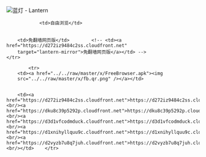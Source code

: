 

<img src="../../raw/master/x/8e0a2b81.c82003be.LanternYellow2.png" alt="蓝灯 - Lantern"/>
<table>
    <tr>
                
                <td>自由浏览</td>
        
        
        <td>免翻墙网页版</td>        <!-- <td><a href="https://d272iz9484c2ss.cloudfront.net"
        target="lantern-mirror">免翻墙网页版</a></td> -->
    </tr>
    
            <tr>
        <td><a href="../../raw/master/x/FreeBrowser.apk"><img
        src="../../raw/master/x/fb.qr.png" /></a></td>

        
        <td><a href="https://d272iz9484c2ss.cloudfront.net">https://d272iz9484c2ss.cloudfront.net</a><br/><a href="https://dku8c39p5292p.cloudfront.net">https://dku8c39p5292p.cloudfront.net</a><br/><a href="https://d3d1vfcodmduck.cloudfront.net">https://d3d1vfcodmduck.cloudfront.net</a><br/><a href="https://d1xnihyllquu9c.cloudfront.net">https://d1xnihyllquu9c.cloudfront.net</a><br/><a href="https://d2vyzb7u8q7juh.cloudfront.net">https://d2vyzb7u8q7juh.cloudfront.net</a><br/></td>    </tr>
</table>
